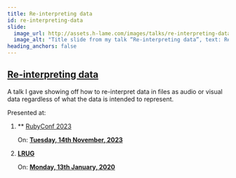 ```yaml
---
title: Re-interpreting data
id: re-interpreting-data
slide:
  image_url: http://assets.h-lame.com/images/talks/re-interpreting-data/rubyconf-2023/slides/001.png
  image_alt: "Title slide from my talk “Re-interpreting data”, text: Re-interpreting data, Murray Steele, Cleo, @hlame@ruby.social, RubyConf San Diego '23"
heading_anchors: false
---
```

## [Re-interpreting data](/talks/re-interpreting-data/)

A talk I gave showing off how to re-interpret data in files as audio or visual data regardless of what the data is intended to represent.

Presented at:

1. ** [RubyConf 2023](https://rubyconf.org)

   On: **[Tuesday, 14th November, 2023](https://rubyconf-2023.sessionize.com/session/531240)**

2. **[LRUG](http://lrug.org/)**

   On: **[Monday, 13th January, 2020](http://lrug.org/meetings/2020/january/)**
